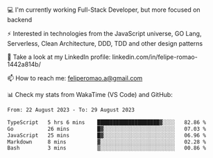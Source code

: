 💻 I'm currently working Full-Stack Developer, but more focused on backend

⚡ Interested in technologies from the JavaScript universe, GO Lang, Serverless, Clean Architecture, DDD, TDD and other design patterns

👥 Take a look at my LinkedIn profile: linkedin.com/in/felipe-romao-1442a814b/

📫 How to reach me: feliperomao.a@gmail.com

📊 Check my stats from WakaTime (VS Code) and GitHub:

<!--START_SECTION:waka-->

```txt
From: 22 August 2023 - To: 29 August 2023

TypeScript   5 hrs 6 mins    ████████████████████▓░░░░   82.86 %
Go           26 mins         █▓░░░░░░░░░░░░░░░░░░░░░░░   07.03 %
JavaScript   25 mins         █▓░░░░░░░░░░░░░░░░░░░░░░░   06.96 %
Markdown     8 mins          ▓░░░░░░░░░░░░░░░░░░░░░░░░   02.28 %
Bash         3 mins          ▒░░░░░░░░░░░░░░░░░░░░░░░░   00.86 %
```

<!--END_SECTION:waka-->
